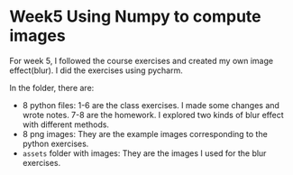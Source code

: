 # Week5 Using Numpy to compute images

For week 5, I followed the course exercises and created my own image effect(blur). I did the exercises using pycharm.

In the folder, there are:

- 8 python files: 1-6 are the class exercises. I made some changes and wrote notes. 7-8 are the homework. I explored two kinds of blur effect with different methods.
- 8 png images: They are the example images corresponding to the python exercises.
- `assets` folder with images: They are the images I used for the blur exercises.

